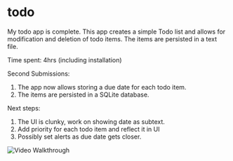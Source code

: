 todo
====

My todo app is complete. This app creates a simple Todo list and allows for modification and deletion of todo items. The items are persisted in a text file.

Time spent: 4hrs (including installation)

Second Submissions:

1) The app now allows storing a due date for each todo item.
2) The items are persisted in a SQLite database.

Next steps:
1) The UI is clunky, work on showing date as subtext.
2) Add priority for each todo item and reflect it in UI
3) Possibly set alerts as due date gets closer.

![Video Walkthrough](todo1.gif)
